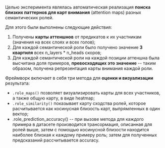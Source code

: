 Целью эксперимента являлась автоматическая реализация **поиска близких паттернов для карт внимания** (attention maps) разных семантических ролей.

Для этого были выполнены следующие действия:

1.   Получены **карты аттеншнов** от предикатов к их участникам (значения на всех слоях и всех голов);
2.   Для каждой семантической роли было получено значение **3 квартиля** всех n_layers * n_heads скоров;
3.   Для каждой семантической роли на каждой позиции аттеншна была высчитана доля примеров, **превосходящих это значение** -- таким образом, получена репрезентация карты внимания каждой роли.

Фреймворк включает в себя три метода для **оценки и визуализации** результата:

*   `.role_maps()` позволяет визуализировать карты для всех участников, а также общую карту, в виде heatmap;
*   `.role_similarity()` показывает карту сходства ролей, которое расчитывается как косинусная близость карт, выпрямленных в один вектор;
*   .role_prediction_accuracy() -- при вызове метода для каждого примера в датасете производится трансормация, описанная для ролей выше, затем с помощью косинусной близости находится наиболее близкая к каждому примеру роль; затем для полученных предсказаний рассчитывается accuracy.

